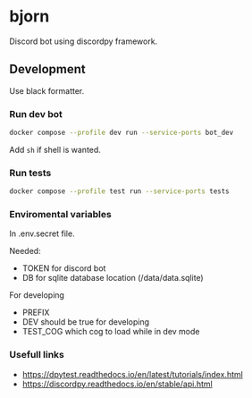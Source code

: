 # bjorn

Discord bot using discordpy framework.

## Development

Use black formatter.

### Run dev bot

```bash
docker compose --profile dev run --service-ports bot_dev
```

Add `sh` if shell is wanted.

### Run tests

```bash
docker compose --profile test run --service-ports tests
```

### Enviromental variables

In .env.secret file.

Needed:

- TOKEN for discord bot
- DB for sqlite database location (/data/data.sqlite)

For developing

- PREFIX
- DEV should be true for developing
- TEST_COG which cog to load while in dev mode

### Usefull links

- <https://dpytest.readthedocs.io/en/latest/tutorials/index.html>
- <https://discordpy.readthedocs.io/en/stable/api.html>
